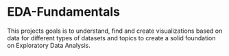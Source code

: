# EDA-Fundamentals
This projects goals is to understand, find and create visualizations based on data for different types of datasets and topics to create a solid foundation on Exploratory Data Analysis.
